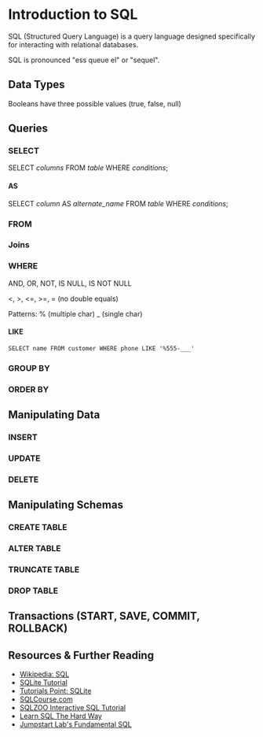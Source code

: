 # Introduction to SQL

SQL (Structured Query Language) is a query language designed specifically for interacting with relational databases.

SQL is pronounced "ess queue el" or "sequel".

## Data Types

Booleans have three possible values (true, false, null)

<!-- TODO: Other data types -->

## Queries

### SELECT

SELECT *columns* FROM *table* WHERE *conditions*;

#### AS

SELECT *column* AS *alternate_name* FROM *table* WHERE *conditions*;

### FROM

### Joins

### WHERE

AND, OR, NOT, IS NULL, IS NOT NULL

<, >, <=, >=, = (no double equals)

Patterns: % (multiple char) _ (single char)

#### LIKE

`SELECT name FROM customer WHERE phone LIKE '%555-___'`

### GROUP BY

### ORDER BY

## Manipulating Data

### INSERT

### UPDATE

### DELETE

## Manipulating Schemas

### CREATE TABLE

### ALTER TABLE

### TRUNCATE TABLE

### DROP TABLE

## Transactions (START, SAVE, COMMIT, ROLLBACK)

## Resources & Further Reading

* [Wikipedia: SQL](http://en.wikipedia.org/wiki/SQL)
* [SQLite Tutorial](http://zetcode.com/db/sqlite/)
* [Tutorials Point: SQLite](http://www.tutorialspoint.com/sqlite/index.htm)
* [SQLCourse.com](http://www.sqlcourse.com/index.html)
* [SQLZOO Interactive SQL Tutorial](http://sqlzoo.net/wiki/Main_Page)
* [Learn SQL The Hard Way](http://sql.learncodethehardway.org/)
* [Jumpstart Lab's Fundamental SQL](http://tutorials.jumpstartlab.com/topics/fundamental_sql.html)
